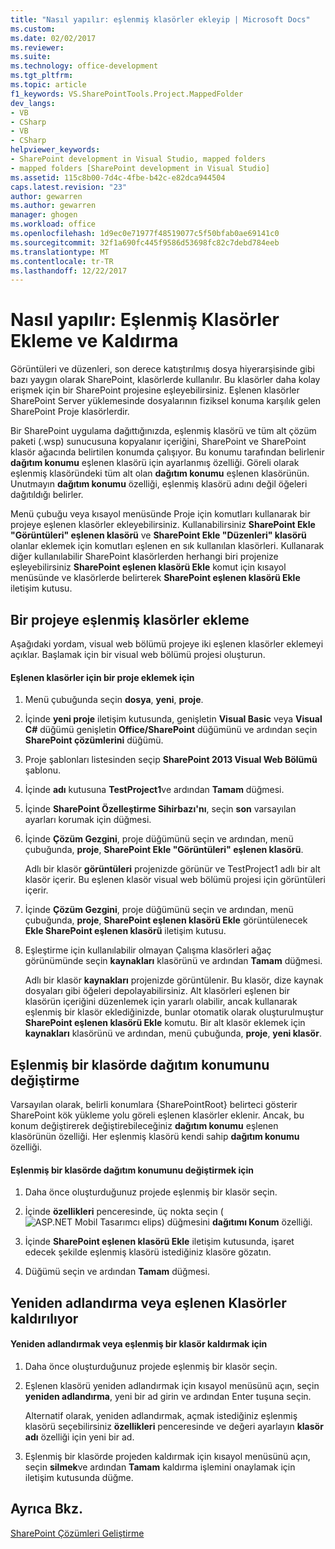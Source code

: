 ```yaml
---
title: "Nasıl yapılır: eşlenmiş klasörler ekleyip | Microsoft Docs"
ms.custom: 
ms.date: 02/02/2017
ms.reviewer: 
ms.suite: 
ms.technology: office-development
ms.tgt_pltfrm: 
ms.topic: article
f1_keywords: VS.SharePointTools.Project.MappedFolder
dev_langs:
- VB
- CSharp
- VB
- CSharp
helpviewer_keywords:
- SharePoint development in Visual Studio, mapped folders
- mapped folders [SharePoint development in Visual Studio]
ms.assetid: 115c8b00-7d4c-4fbe-b42c-e82dca944504
caps.latest.revision: "23"
author: gewarren
ms.author: gewarren
manager: ghogen
ms.workload: office
ms.openlocfilehash: 1d9ec0e71977f48519077c5f50bfab0ae69141c0
ms.sourcegitcommit: 32f1a690fc445f9586d53698fc82c7debd784eeb
ms.translationtype: MT
ms.contentlocale: tr-TR
ms.lasthandoff: 12/22/2017
---
```

# <a name="how-to-add-and-remove-mapped-folders"></a>Nasıl yapılır: Eşlenmiş Klasörler Ekleme ve Kaldırma
  Görüntüleri ve düzenleri, son derece katıştırılmış dosya hiyerarşisinde gibi bazı yaygın olarak SharePoint, klasörlerde kullanılır. Bu klasörler daha kolay erişmek için bir SharePoint projesine eşleyebilirsiniz. Eşlenen klasörler SharePoint Server yüklemesinde dosyalarının fiziksel konuma karşılık gelen SharePoint Proje klasörlerdir.  
  
 Bir SharePoint uygulama dağıttığınızda, eşlenmiş klasörü ve tüm alt çözüm paketi (.wsp) sunucusuna kopyalanır içeriğini, SharePoint ve SharePoint klasör ağacında belirtilen konumda çalışıyor. Bu konumu tarafından belirlenir **dağıtım konumu** eşlenen klasörü için ayarlanmış özelliği. Göreli olarak eşlenmiş klasöründeki tüm alt olan **dağıtım konumu** eşlenen klasörünün. Unutmayın **dağıtım konumu** özelliği, eşlenmiş klasörü adını değil öğeleri dağıtıldığı belirler.  
  
 Menü çubuğu veya kısayol menüsünde Proje için komutları kullanarak bir projeye eşlenen klasörler ekleyebilirsiniz. Kullanabilirsiniz **SharePoint Ekle "Görüntüleri" eşlenen klasörü** ve **SharePoint Ekle "Düzenleri" klasörü** olanlar eklemek için komutları eşlenen en sık kullanılan klasörleri. Kullanarak diğer kullanılabilir SharePoint klasörlerden herhangi biri projenize eşleyebilirsiniz **SharePoint eşlenen klasörü Ekle** komut için kısayol menüsünde ve klasörlerde belirterek **SharePoint eşlenen klasörü Ekle** iletişim kutusu.  
  
## <a name="adding-mapped-folders-to-a-project"></a>Bir projeye eşlenmiş klasörler ekleme  
 Aşağıdaki yordam, visual web bölümü projeye iki eşlenen klasörler eklemeyi açıklar. Başlamak için bir visual web bölümü projesi oluşturun.  
  
#### <a name="to-add-mapped-folders-to-a-project"></a>Eşlenen klasörler için bir proje eklemek için  
  
1.  Menü çubuğunda seçin **dosya**, **yeni**, **proje**.  
  
2.  İçinde **yeni proje** iletişim kutusunda, genişletin **Visual Basic** veya **Visual C#** düğümü genişletin **Office/SharePoint** düğümünü ve ardından seçin **SharePoint çözümlerini** düğümü.  
  
3.  Proje şablonları listesinden seçip **SharePoint 2013 Visual Web Bölümü** şablonu.  
  
4.  İçinde **adı** kutusuna **TestProject1**ve ardından **Tamam** düğmesi.  
  
5.  İçinde **SharePoint Özelleştirme Sihirbazı'nı**, seçin **son** varsayılan ayarları korumak için düğmesi.  
  
6.  İçinde **Çözüm Gezgini**, proje düğümünü seçin ve ardından, menü çubuğunda, **proje**, **SharePoint Ekle "Görüntüleri" eşlenen klasörü**.  
  
     Adlı bir klasör **görüntüleri** projenizde görünür ve TestProject1 adlı bir alt klasör içerir. Bu eşlenen klasör visual web bölümü projesi için görüntüleri içerir.  
  
7.  İçinde **Çözüm Gezgini**, proje düğümünü seçin ve ardından, menü çubuğunda, **proje**, **SharePoint eşlenen klasörü Ekle** görüntülenecek **Ekle SharePoint eşlenen klasörü** iletişim kutusu.  
  
8.  Eşleştirme için kullanılabilir olmayan Çalışma klasörleri ağaç görünümünde seçin **kaynakları** klasörünü ve ardından **Tamam** düğmesi.  
  
     Adlı bir klasör **kaynakları** projenizde görüntülenir. Bu klasör, dize kaynak dosyaları gibi öğeleri depolayabilirsiniz. Alt klasörleri eşlenen bir klasörün içeriğini düzenlemek için yararlı olabilir, ancak kullanarak eşlenmiş bir klasör eklediğinizde, bunlar otomatik olarak oluşturulmuştur **SharePoint eşlenen klasörü Ekle** komutu. Bir alt klasör eklemek için **kaynakları** klasörünü ve ardından, menü çubuğunda, **proje**, **yeni klasör**.  
  
## <a name="changing-the-deployment-location-of-a-mapped-folder"></a>Eşlenmiş bir klasörde dağıtım konumunu değiştirme  
 Varsayılan olarak, belirli konumlara {SharePointRoot} belirteci gösterir SharePoint kök yükleme yolu göreli eşlenen klasörler eklenir. Ancak, bu konum değiştirerek değiştirebileceğiniz **dağıtım konumu** eşlenen klasörünün özelliği. Her eşlenmiş klasörü kendi sahip **dağıtım konumu** özelliği.  
  
#### <a name="to-change-the-deployment-location-of-a-mapped-folder"></a>Eşlenmiş bir klasörde dağıtım konumunu değiştirmek için  
  
1.  Daha önce oluşturduğunuz projede eşlenmiş bir klasör seçin.  
  
2.  İçinde **özellikleri** penceresinde, üç nokta seçin (![ASP.NET Mobil Tasarımcı elips](../sharepoint/media/mwellipsis.gif "ASP.NET Mobil Tasarımcı elips")) düğmesini **dağıtımı Konum** özelliği.  
  
3.  İçinde **SharePoint eşlenen klasörü Ekle** iletişim kutusunda, işaret edecek şekilde eşlenmiş klasörü istediğiniz klasöre gözatın.  
  
4.  Düğümü seçin ve ardından **Tamam** düğmesi.  
  
## <a name="renaming-or-removing-mapped-folders"></a>Yeniden adlandırma veya eşlenen Klasörler kaldırılıyor  
  
#### <a name="to-rename-or-remove-a-mapped-folder"></a>Yeniden adlandırmak veya eşlenmiş bir klasör kaldırmak için  
  
1.  Daha önce oluşturduğunuz projede eşlenmiş bir klasör seçin.  
  
2.  Eşlenen klasörü yeniden adlandırmak için kısayol menüsünü açın, seçin **yeniden adlandırma**, yeni bir ad girin ve ardından Enter tuşuna seçin.  
  
     Alternatif olarak, yeniden adlandırmak, açmak istediğiniz eşlenmiş klasörü seçebilirsiniz **özellikleri** penceresinde ve değeri ayarlayın **klasör adı** özelliği için yeni bir ad.  
  
3.  Eşlenmiş bir klasörde projeden kaldırmak için kısayol menüsünü açın, seçin **silmek**ve ardından **Tamam** kaldırma işlemini onaylamak için iletişim kutusunda düğme.  
  
## <a name="see-also"></a>Ayrıca Bkz.  
 [SharePoint Çözümleri Geliştirme](../sharepoint/developing-sharepoint-solutions.md)  
  
  